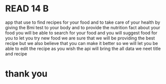 # READ 14 B

app that use to find recipes for your food and to take care of your health by giving the Bmi test to your body and to provide the nutrition fact about your food
you will be able to search for your food and you will suggest food for you to let you try new food
we are sure that we will be providing the best recipe but we also believe that you can make it better so we will let you be able to edit the recipe as you wish
the api will bring the all data we neet title and recipe

# thank you